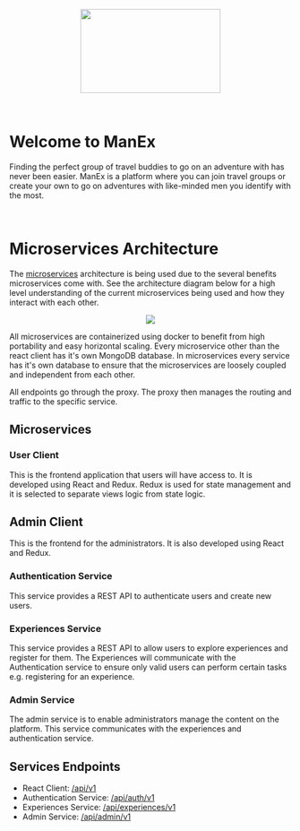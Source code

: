 <p align="center">
  <img src="https://app.greenrope.com/users/myteam46998/Media241.png?202106240524" width="250" height="150">
</p>

<br>

# Welcome to ManEx

Finding the perfect group of travel buddies to go on an adventure with has never been easier. 
ManEx is a platform where you can join travel groups or create your own to go on adventures with 
like-minded men you identify with the most. 

<br>

# Microservices Architecture

The [microservices](https://docs.microsoft.com/en-us/azure/architecture/guide/architecture-styles/microservices) architecture is being 
used due to the several benefits microservices come with. See the architecture diagram below for a high level understanding of the current
microservices being used and how they interact with each other.

<p align="center">
  <img src="https://app.greenrope.com/users/myteam46998/Media915.png?202110300959">
</p>

All microservices are containerized using docker to benefit from high portability and easy horizontal scaling. Every microservice
other than the react client has it's own MongoDB database. In microservices every service has it's own database to ensure
that the microservices are loosely coupled and independent from each other.

All endpoints go through the proxy. The proxy then manages the routing and traffic to the specific service. 

## Microservices

### User Client

This is the frontend application that users will have access to. It is developed using React and Redux. 
Redux is used for state management and it is selected to separate views logic from state logic.

## Admin Client

This is the frontend for the administrators. It is also developed using React and Redux. 

### Authentication Service

This service provides a REST API to authenticate users and create new users.

### Experiences Service

This service provides a REST API to allow users to explore experiences and register for them. The Experiences will
communicate with the Authentication service to ensure only valid users can perform certain tasks e.g. registering 
for an experience.

### Admin Service

The admin service is to enable administrators manage the content on the platform. This service communicates with
the experiences and authentication service. 

## Services Endpoints

- React Client: [/api/v1]()
- Authentication Service: [/api/auth/v1]()
- Experiences Service: [/api/experiences/v1]()
- Admin Service: [/api/admin/v1]()






